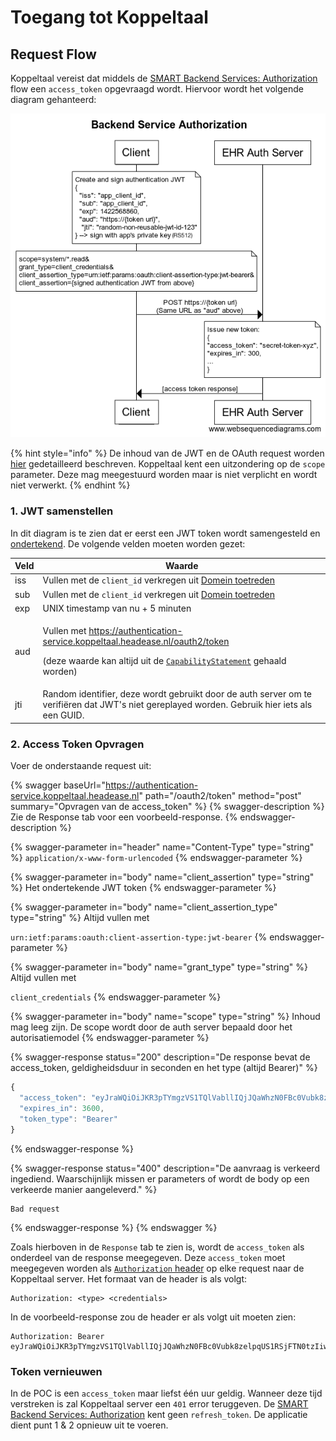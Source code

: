# Toegang tot Koppeltaal

## Request Flow

Koppeltaal vereist dat middels de [SMART Backend Services: Authorization](https://hl7.org/fhir/uv/bulkdata/authorization/index.html#obtaining-an-access-token) flow een `access_token` opgevraagd wordt. Hiervoor wordt het volgende diagram gehanteerd:

![SMART Backend auth flow](<../../.gitbook/assets/backend-service-authorization-diagram (2).png>)

{% hint style="info" %}
De inhoud van de JWT en de OAuth request worden [hier](https://hl7.org/fhir/uv/bulkdata/authorization/index.html#protocol-details) gedetailleerd beschreven. Koppeltaal kent een uitzondering op de `scope` parameter. Deze mag meegestuurd worden maar is niet verplicht en wordt niet verwerkt.
{% endhint %}

### 1. JWT samenstellen

In dit diagram is te zien dat er eerst een JWT token wordt samengesteld en [ondertekend](requirements/jwt-ondertekenen.md). De volgende velden moeten worden gezet:

| Veld | Waarde                                                                                                                                                                                                                                                                                                                                  |
| ---- | --------------------------------------------------------------------------------------------------------------------------------------------------------------------------------------------------------------------------------------------------------------------------------------------------------------------------------------- |
| iss  | Vullen met  de `client_id` verkregen uit [Domein toetreden](../../domeinbeheer/domein-toetreden.md)                                                                                                                                                                                                                                     |
| sub  | Vullen met  de `client_id` verkregen uit [Domein toetreden](../../domeinbeheer/domein-toetreden.md)                                                                                                                                                                                                                                     |
| exp  | UNIX timestamp van nu + 5 minuten                                                                                                                                                                                                                                                                                                       |
| aud  | <p>Vullen met <a href="https://authentication-service.koppeltaal.headease.nl/oauth2/token">https://authentication-service.koppeltaal.headease.nl/oauth2/token</a></p><p>(deze waarde kan altijd uit de <a href="https://hapi-fhir-server.koppeltaal.headease.nl/fhir/metadata"><code>CapabilityStatement</code></a> gehaald worden)</p> |
| jti  | Random identifier, deze wordt gebruikt door de auth server om te verifiëren dat JWT's niet gereplayed worden. Gebruik hier iets als een GUID.                                                                                                                                                                                           |

### 2. Access Token Opvragen

Voer de onderstaande request uit:

{% swagger baseUrl="https://authentication-service.koppeltaal.headease.nl" path="/oauth2/token" method="post" summary="Opvragen van de access_token" %}
{% swagger-description %}
Zie de Response tab voor een voorbeeld-response.
{% endswagger-description %}

{% swagger-parameter in="header" name="Content-Type" type="string" %}
`application/x-www-form-urlencoded`
{% endswagger-parameter %}

{% swagger-parameter in="body" name="client_assertion" type="string" %}
Het ondertekende JWT token
{% endswagger-parameter %}

{% swagger-parameter in="body" name="client_assertion_type" type="string" %}
Altijd  vullen met 

`urn:ietf:params:oauth:client-assertion-type:jwt-bearer`
{% endswagger-parameter %}

{% swagger-parameter in="body" name="grant_type" type="string" %}
Altijd vullen met 

`client_credentials`
{% endswagger-parameter %}

{% swagger-parameter in="body" name="scope" type="string" %}
Inhoud mag leeg zijn. De scope wordt door de auth server bepaald door het autorisatiemodel
{% endswagger-parameter %}

{% swagger-response status="200" description="De response bevat de access_token, geldigheidsduur in seconden en het type (altijd Bearer)" %}
```javascript
{
  "access_token": "eyJraWQiOiJKR3pTYmgzVS1TQlVabllIQjJQaWhzN0FBc0Vubk8zelpqUS1RSjFTN0tzIiwiYWxnIjoiUlM1MTIiLCJ0eXAiOiJKV1QifQ.eyJpc3MiOiJodHRwczovL2F1dGhlbnRpY2F0aW9uLXNlcnZpY2Uua29wcGVsdGFhbC5oZWFkZWFzZS5ubC8iLCJhdWQiOiJmaGlyLXNlcnZlciIsIm5iZiI6MTYzMTE5NDM0MCwiZXhwIjoxNjMxMTk3OTQwLCJub25jZSI6IjQ4NTI5NTc2LTFiZTctNGNmOS04MWM0LWRkMTVhMjE4NjcwNyIsInR5cGUiOiJhY2Nlc3MiLCJzY29wZSI6IiIsImF6cCI6IjVhZDdjZjZhLTk1NTYtNGQyMy05MWNhLTI1MGRhZmExZGYwOSJ9.cgBzTRhbvLFPug9bqvCtaVi9ogHpMDqqemoTJjA1C3OpMsU42VyrnNUZ41qtcsZfqjI5OspT678MyVhDHq6DDRc9GLbg8RFLjrow17PfBCgkFALCKXWi9r6gTOZdaGdEPKfqavn1r8-S2HnIaWdEVfNPA1ZlBBxkJsYLl-8zgPmykZDNCbIH1e_SevGc56GeF5dPjHzxSiAI2_t19FM0OL3JfLZ-T8DR5tcOo7xfDYD086AUUr0hQIkzbrhuLGHSM5X6QcX84IfZlC0jQ6v_YbdMXlMBDZfUZN1nbsjxtDRwiz0IzZtIOF1XXpS1j0rKy517Vu_cc6LOS1OasUAAEw",
  "expires_in": 3600,
  "token_type": "Bearer"
}
```
{% endswagger-response %}

{% swagger-response status="400" description="De aanvraag is verkeerd ingediend. Waarschijnlijk missen er parameters of wordt de body op  een verkeerde manier aangeleverd." %}
```
Bad request
```
{% endswagger-response %}
{% endswagger %}

Zoals hierboven in de `Response` tab te zien is, wordt de `access_token` als onderdeel van de response  meegegeven. Deze  `access_token` moet meegegeven worden als [`Authorization` header](https://developer.mozilla.org/en-US/docs/Web/HTTP/Headers/Authorization) op elke request naar de Koppeltaal server. Het formaat van de header is als volgt:

```
Authorization: <type> <credentials>
```

In de voorbeeld-response zou de header er als volgt uit moeten zien:

```
Authorization: Bearer eyJraWQiOiJKR3pTYmgzVS1TQlVabllIQjJQaWhzN0FBc0Vubk8zelpqUS1RSjFTN0tzIiwiYWxnIjoiUlM1MTIiLCJ0eXAiOiJKV1QifQ
```

### Token vernieuwen

In de POC is een `access_token` maar liefst één uur geldig. Wanneer deze tijd verstreken is zal Koppeltaal server een `401` error teruggeven. De [SMART Backend Services: Authorization](https://hl7.org/fhir/uv/bulkdata/authorization/index.html#obtaining-an-access-token) kent geen `refresh_token`. De applicatie dient punt 1 & 2 opnieuw uit te voeren.
